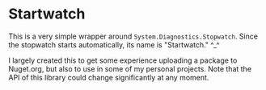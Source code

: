 # Startwatch

This is a very simple wrapper around `System.Diagnostics.Stopwatch`. Since the stopwatch starts automatically, its name is "Startwatch." ^_^

I largely created this to get some experience uploading a package to Nuget.org, but also to use in some of my personal projects. Note that the API of this library could change significantly at any moment.
